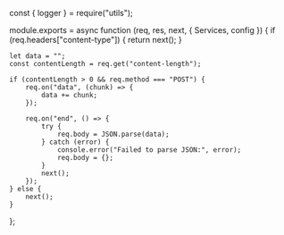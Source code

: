 const { logger } = require("utils");

module.exports = async function (req, res, next, { Services, config }) {
	if (req.headers["content-type"]) {
		return next();
	}

	let data = "";
	const contentLength = req.get("content-length");

	if (contentLength > 0 && req.method === "POST") {
		req.on("data", (chunk) => {
			data += chunk;
		});

		req.on("end", () => {
			try {
				req.body = JSON.parse(data);
			} catch (error) {
				console.error("Failed to parse JSON:", error);
				req.body = {};
			}
			next();
		});
	} else {
		next();
	}
};
